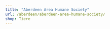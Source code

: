 ```yaml
---
title: "Aberdeen Area Humane Society"
url: /aberdeen/aberdeen-area-humane-society/
shop: Tiere
---
```

